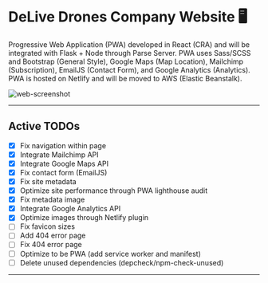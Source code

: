 # DeLive Drones Company Website :desktop_computer:

Progressive Web Application (PWA) developed in React (CRA) and will be integrated with Flask + Node through Parse Server. PWA uses Sass/SCSS and Bootstrap (General Style), Google Maps (Map Location), Mailchimp (Subscription), EmailJS (Contact Form), and Google Analytics (Analytics). PWA is hosted on Netlify and will be moved to AWS (Elastic Beanstalk).

![web-screenshot](https://user-images.githubusercontent.com/50670255/76828895-53944e00-67f8-11ea-903a-eb38e4736ba5.png)

---

## Active TODOs

- [x] Fix navigation within page
- [x] Integrate Mailchimp API
- [x] Integrate Google Maps API
- [x] Fix contact form (EmailJS)
- [x] Fix site metadata
- [x] Optimize site performance through PWA lighthouse audit
- [x] Fix metadata image
- [x] Integrate Google Analytics API
- [x] Optimize images through Netlify plugin
- [ ] Fix favicon sizes
- [ ] Add 404 error page
- [ ] Fix 404 error page
- [ ] Optimize to be PWA (add service worker and manifest)
- [ ] Delete unused dependencies (depcheck/npm-check-unused)

---
